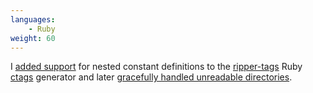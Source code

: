 ```yaml
---
languages:
    - Ruby
weight: 60
---
```


I [added support][pr] for nested constant definitions to the [ripper-tags][rt]
Ruby [ctags][ctags] generator and later [gracefully handled unreadable directories][pr2].

[pr]: https://github.com/tmm1/ripper-tags/pull/63
[pr2]: https://github.com/tmm1/ripper-tags/pull/86
[rt]: https://github.com/tmm1/ripper-tags
[ctags]: https://en.wikipedia.org/wiki/Ctags
